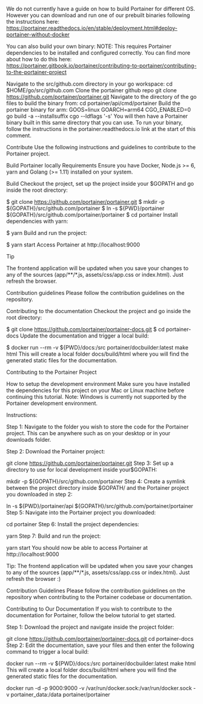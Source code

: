 We do not currently have a guide on how to build Portainer for different OS. However you can download and run one of our prebuilt binaries following the instructions here:
https://portainer.readthedocs.io/en/stable/deployment.html#deploy-portainer-without-docker

You can also build your own binary:
NOTE: This requires Portainer dependencies to be installed and configured correctly. You can find more about how to do this here: https://portainer.gitbook.io/portainer/contributing-to-portainer/contributing-to-the-portainer-project

Navigate to the src/github.com directory in your go workspace: cd $HOME/go/src/github.com
Clone the portainer github repo git clone https://github.com/portainer/portainer.git
Navigate to the directory of the go files to build the binary from: cd portainer/api/cmd/portainer
Build the portainer binary for arm: GOOS=linux GOARCH=arm64 CGO_ENABLED=0 go build -a --installsuffix cgo --ldflags '-s'
You will then have a Portainer binary built in this same directory that you can use. To run your binary, follow the instructions in the portainer.readthedocs.io link at the start of this comment.



Contribute
Use the following instructions and guidelines to contribute to the Portainer project.

Build Portainer locally
Requirements
Ensure you have Docker, Node.js >= 6, yarn and Golang (>= 1.11) installed on your system.

Build
Checkout the project, set up the project inside your $GOPATH and go inside the root directory:

$ git clone https://github.com/portainer/portainer.git
$ mkdir -p ${GOPATH}/src/github.com/portainer
$ ln -s ${PWD}/portainer ${GOPATH}/src/github.com/portainer/portainer
$ cd portainer
Install dependencies with yarn:

$ yarn
Build and run the project:

$ yarn start
Access Portainer at http://localhost:9000

Tip

The frontend application will be updated when you save your changes to any of the sources (app/**/*.js, assets/css/app.css or index.html). Just refresh the browser.

Contribution guidelines
Please follow the contribution guidelines on the repository.

Contributing to the documentation
Checkout the project and go inside the root directory:

$ git clone https://github.com/portainer/portainer-docs.git
$ cd portainer-docs
Update the documentation and trigger a local build:

$ docker run --rm -v ${PWD}/docs:/src portainer/docbuilder:latest make html
This will create a local folder docs/build/html where you will find the generated static files for the documentation.



Contributing to the Portainer Project

How to setup the development environment
Make sure you have installed the dependencies for this project on your Mac or Linux machine before continuing this tutorial. 
Note: Windows is currently not supported by the Portainer development environment.

Instructions:

Step 1: Navigate to the folder you wish to store the code for the Portainer project. This can be anywhere such as on your desktop or in your downloads folder.

Step 2: Download the Portainer project:

git clone https://github.com/portainer/portainer.git
Step 3: Set up a directory to use for local development inside your$GOPATH:

mkdir -p ${GOPATH}/src/github.com/portainer
Step 4: Create a symlink between the project directory inside $GOPATH/ and the Portainer project you downloaded in step 2:

ln -s ${PWD}/portainer/api ${GOPATH}/src/github.com/portainer/portainer
Step 5: Navigate into the Portainer project you downloaded:

cd portainer
Step 6: Install the project dependencies:

yarn
Step 7: Build and run the project:

yarn start
You should now be able to access Portainer at http://localhost:9000​

Tip: The frontend application will be updated when you save your changes to any of the sources (app/**/*.js, assets/css/app.css or index.html). Just refresh the browser :)

Contribution Guidelines
Please follow the contribution guidelines on the repository when contributing to the Portainer codebase or documentation.

Contributing to Our Documentation
If you wish to contribute to the documentation for Portainer, follow the below tutorial to get started.

Step 1: Download the project and navigate inside the project folder:

git clone https://github.com/portainer/portainer-docs.git
cd portainer-docs
Step 2: Edit the documentation, save your files and then enter the following command to trigger a local build:

docker run --rm -v ${PWD}/docs:/src portainer/docbuilder:latest make html
This will create a local folder docs/build/html where you will find the generated static files for the documentation.

​docker run -d -p 9000:9000 -v /var/run/docker.sock:/var/run/docker.sock -v portainer_data:/data portainer/portainer


